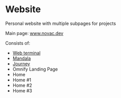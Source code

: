 # Website
Personal website with multiple subpages for projects 

Main page: www.novac.dev

Consists of:
* [Web terminal](novac.dev/x/mandala)
* [Mandala](novac.dev/mandala)
* [Journey](novac.dev/x/journey)
* Omnify Landing Page
* Home 
* Home #1
* Home #2
* Home #3
